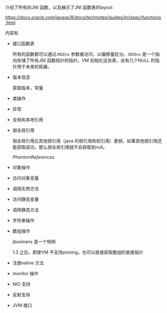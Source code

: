 介绍了所有的JNI 函数，以及展示了JNI 函数表的layout  

https://docs.oracle.com/javase/8/docs/technotes/guides/jni/spec/functions.html  

内容有

- 接口函数表

    所有的函数都可以通过`JNIEnv` 参数被访问，以偏移量区分。`JNIEnv` 是一个指向存储了所有JNI 函数指针的指针。VM 初始化这张表，会有几个NULL 的指针用于未来的拓展。  

- 版本信息

    获取版本，常量

- 类操作

    

- 异常

- 全局和本地引用

- 弱全局引用

    弱全局引用比其他弱引用（java 的弱引用和软引用）更弱，如果其他弱引用还能获取成功，那么弱全局引用就不会获取到null。  

    *PhantomReferences*

- 对象操作

- 访问对象变量

- 调用实例方法

- 访问静态变量

- 调用静态方法

- 字符串操作

- 数组操作

    jbooleans 是一个特例

    1.3 之后，即使VM 不支持pinning，也可以直接获取数组的直接指针   

- 注册native 方法

- monitor 操作

- NIO 支持

- 反射支持

- JVM 接口

